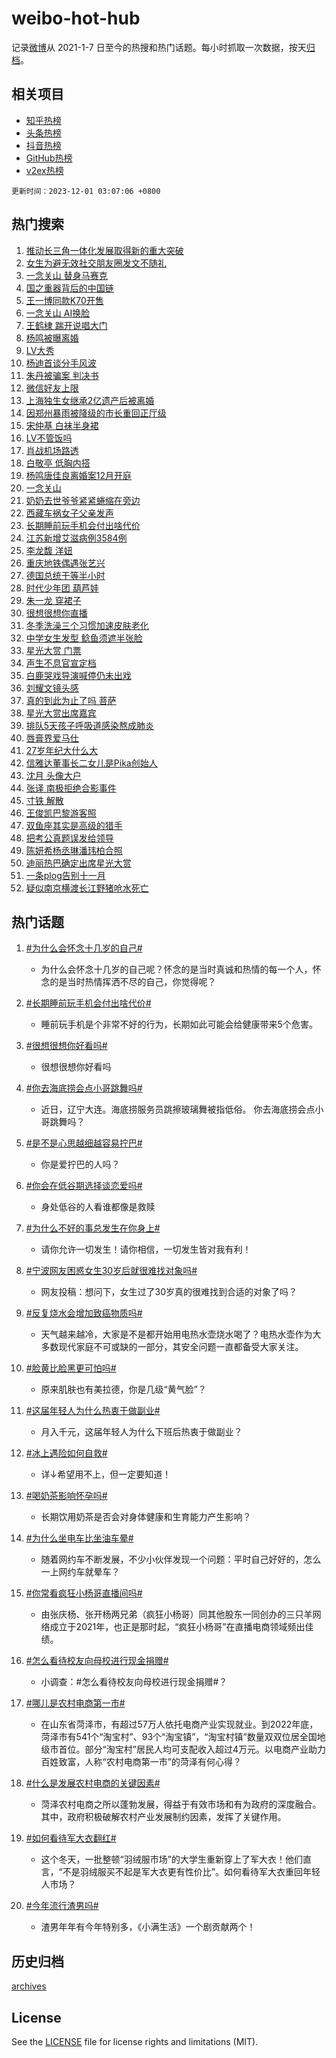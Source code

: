 # weibo-hot-hub

记录[微博](https://www.weibo.com)从 2021-1-7 日至今的热搜和热门话题。每小时抓取一次数据，按天[归档](archives)。

## 相关项目

- [知乎热榜](https://github.com/lonnyzhang423/zhihu-hot-hub)
- [头条热榜](https://github.com/lonnyzhang423/toutiao-hot-hub)
- [抖音热榜](https://github.com/lonnyzhang423/douyin-hot-hub)
- [GitHub热榜](https://github.com/lonnyzhang423/github-hot-hub)
- [v2ex热榜](https://github.com/lonnyzhang423/v2ex-hot-hub)


`更新时间：2023-12-01 03:07:06 +0800`

## 热门搜索

1. [推动长三角一体化发展取得新的重大突破](https://m.weibo.cn/search?containerid=100103type%3D1%26t%3D10%26q%3D%23%E6%8E%A8%E5%8A%A8%E9%95%BF%E4%B8%89%E8%A7%92%E4%B8%80%E4%BD%93%E5%8C%96%E5%8F%91%E5%B1%95%E5%8F%96%E5%BE%97%E6%96%B0%E7%9A%84%E9%87%8D%E5%A4%A7%E7%AA%81%E7%A0%B4%23&stream_entry_id=51&isnewpage=1&extparam=seat%3D1%26stream_entry_id%3D51%26pos%3D0%26cate%3D10103%26dgr%3D0%26c_type%3D51%26filter_type%3Drealtimehot%26q%3D%2523%25E6%258E%25A8%25E5%258A%25A8%25E9%2595%25BF%25E4%25B8%2589%25E8%25A7%2592%25E4%25B8%2580%25E4%25BD%2593%25E5%258C%2596%25E5%258F%2591%25E5%25B1%2595%25E5%258F%2596%25E5%25BE%2597%25E6%2596%25B0%25E7%259A%2584%25E9%2587%258D%25E5%25A4%25A7%25E7%25AA%2581%25E7%25A0%25B4%2523%26display_time%3D1701371224%26pre_seqid%3D170137122478902085015)
1. [女生为避无效社交朋友圈发文不随礼](https://m.weibo.cn/search?containerid=100103type%3D1%26t%3D10%26q%3D%23%E5%A5%B3%E7%94%9F%E4%B8%BA%E9%81%BF%E6%97%A0%E6%95%88%E7%A4%BE%E4%BA%A4%E6%9C%8B%E5%8F%8B%E5%9C%88%E5%8F%91%E6%96%87%E4%B8%8D%E9%9A%8F%E7%A4%BC%23&stream_entry_id=31&isnewpage=1&extparam=seat%3D1%26lcate%3D5001%26band_rank%3D1%26dgr%3D0%26c_type%3D31%26filter_type%3Drealtimehot%26pos%3D0%26cate%3D5001%26flag%3D2%26stream_entry_id%3D31%26q%3D%2523%25E5%25A5%25B3%25E7%2594%259F%25E4%25B8%25BA%25E9%2581%25BF%25E6%2597%25A0%25E6%2595%2588%25E7%25A4%25BE%25E4%25BA%25A4%25E6%259C%258B%25E5%258F%258B%25E5%259C%2588%25E5%258F%2591%25E6%2596%2587%25E4%25B8%258D%25E9%259A%258F%25E7%25A4%25BC%2523%26realpos%3D1%26display_time%3D1701371224%26pre_seqid%3D170137122478902085015)
1. [一念关山 替身马赛克](https://m.weibo.cn/search?containerid=100103type%3D1%26t%3D10%26q%3D%E4%B8%80%E5%BF%B5%E5%85%B3%E5%B1%B1+%E6%9B%BF%E8%BA%AB%E9%A9%AC%E8%B5%9B%E5%85%8B&stream_entry_id=31&isnewpage=1&extparam=seat%3D1%26lcate%3D5001%26band_rank%3D2%26dgr%3D0%26c_type%3D31%26filter_type%3Drealtimehot%26pos%3D1%26cate%3D5001%26flag%3D0%26stream_entry_id%3D31%26q%3D%25E4%25B8%2580%25E5%25BF%25B5%25E5%2585%25B3%25E5%25B1%25B1%2520%25E6%259B%25BF%25E8%25BA%25AB%25E9%25A9%25AC%25E8%25B5%259B%25E5%2585%258B%26realpos%3D2%26display_time%3D1701371224%26pre_seqid%3D170137122478902085015)
1. [国之重器背后的中国链](https://m.weibo.cn/search?containerid=100103type%3D1%26t%3D10%26q%3D%23%E5%9B%BD%E4%B9%8B%E9%87%8D%E5%99%A8%E8%83%8C%E5%90%8E%E7%9A%84%E4%B8%AD%E5%9B%BD%E9%93%BE%23&stream_entry_id=31&isnewpage=1&extparam=seat%3D1%26lcate%3D5001%26band_rank%3D3%26dgr%3D0%26c_type%3D31%26filter_type%3Drealtimehot%26pos%3D2%26cate%3D5001%26flag%3D0%26stream_entry_id%3D31%26q%3D%2523%25E5%259B%25BD%25E4%25B9%258B%25E9%2587%258D%25E5%2599%25A8%25E8%2583%258C%25E5%2590%258E%25E7%259A%2584%25E4%25B8%25AD%25E5%259B%25BD%25E9%2593%25BE%2523%26realpos%3D3%26display_time%3D1701371224%26pre_seqid%3D170137122478902085015)
1. [王一博同款K70开售](https://m.weibo.cn/search?containerid=100103type%3D1%26t%3D10%26q%3D%23%E7%8E%8B%E4%B8%80%E5%8D%9A%E5%90%8C%E6%AC%BEK70%E5%BC%80%E5%94%AE%23&stream_entry_id=31&isnewpage=1&extparam=seat%3D1%26lcate%3D5001%26band_rank%3D4%26topic_ad%3D1%26c_type%3D31%26filter_type%3Drealtimehot%26pos%3D3%26adid%3D212938%26dgr%3D0%26cate%3D5001%26q%3D%2523%25E7%258E%258B%25E4%25B8%2580%25E5%258D%259A%25E5%2590%258C%25E6%25AC%25BEK70%25E5%25BC%2580%25E5%2594%25AE%2523%26stream_entry_id%3D31%26is_ad_pos%3D1%26display_time%3D1701371224%26pre_seqid%3D170137122478902085015)
1. [一念关山 AI换脸](https://m.weibo.cn/search?containerid=100103type%3D1%26t%3D10%26q%3D%E4%B8%80%E5%BF%B5%E5%85%B3%E5%B1%B1+AI%E6%8D%A2%E8%84%B8&stream_entry_id=31&isnewpage=1&extparam=seat%3D1%26lcate%3D5001%26band_rank%3D4%26dgr%3D0%26c_type%3D31%26filter_type%3Drealtimehot%26pos%3D4%26cate%3D5001%26flag%3D2%26stream_entry_id%3D31%26q%3D%25E4%25B8%2580%25E5%25BF%25B5%25E5%2585%25B3%25E5%25B1%25B1%2520AI%25E6%258D%25A2%25E8%2584%25B8%26realpos%3D4%26display_time%3D1701371224%26pre_seqid%3D170137122478902085015)
1. [王鹤棣 踹开说唱大门](https://m.weibo.cn/search?containerid=100103type%3D1%26t%3D10%26q%3D%E7%8E%8B%E9%B9%A4%E6%A3%A3+%E8%B8%B9%E5%BC%80%E8%AF%B4%E5%94%B1%E5%A4%A7%E9%97%A8&stream_entry_id=31&isnewpage=1&extparam=seat%3D1%26lcate%3D5001%26band_rank%3D5%26dgr%3D0%26c_type%3D31%26filter_type%3Drealtimehot%26pos%3D5%26cate%3D5001%26flag%3D16%26stream_entry_id%3D31%26q%3D%25E7%258E%258B%25E9%25B9%25A4%25E6%25A3%25A3%2520%25E8%25B8%25B9%25E5%25BC%2580%25E8%25AF%25B4%25E5%2594%25B1%25E5%25A4%25A7%25E9%2597%25A8%26realpos%3D5%26display_time%3D1701371224%26pre_seqid%3D170137122478902085015)
1. [杨鸣被曝离婚](https://m.weibo.cn/search?containerid=100103type%3D1%26t%3D10%26q%3D%23%E6%9D%A8%E9%B8%A3%E8%A2%AB%E6%9B%9D%E7%A6%BB%E5%A9%9A%23&stream_entry_id=31&isnewpage=1&extparam=seat%3D1%26lcate%3D5001%26band_rank%3D6%26dgr%3D0%26c_type%3D31%26filter_type%3Drealtimehot%26pos%3D6%26cate%3D5001%26flag%3D0%26stream_entry_id%3D31%26q%3D%2523%25E6%259D%25A8%25E9%25B8%25A3%25E8%25A2%25AB%25E6%259B%259D%25E7%25A6%25BB%25E5%25A9%259A%2523%26realpos%3D6%26display_time%3D1701371224%26pre_seqid%3D170137122478902085015)
1. [LV大秀](https://m.weibo.cn/search?containerid=100103type%3D1%26t%3D10%26q%3DLV%E5%A4%A7%E7%A7%80&stream_entry_id=31&isnewpage=1&extparam=seat%3D1%26lcate%3D5001%26band_rank%3D7%26dgr%3D0%26c_type%3D31%26filter_type%3Drealtimehot%26pos%3D7%26cate%3D5001%26flag%3D16%26stream_entry_id%3D31%26q%3DLV%25E5%25A4%25A7%25E7%25A7%2580%26realpos%3D7%26display_time%3D1701371224%26pre_seqid%3D170137122478902085015)
1. [杨迪首谈分手风波](https://m.weibo.cn/search?containerid=100103type%3D1%26t%3D10%26q%3D%23%E6%9D%A8%E8%BF%AA%E9%A6%96%E8%B0%88%E5%88%86%E6%89%8B%E9%A3%8E%E6%B3%A2%23&stream_entry_id=31&isnewpage=1&extparam=seat%3D1%26lcate%3D5001%26band_rank%3D8%26dgr%3D0%26c_type%3D31%26filter_type%3Drealtimehot%26pos%3D8%26cate%3D5001%26flag%3D0%26stream_entry_id%3D31%26q%3D%2523%25E6%259D%25A8%25E8%25BF%25AA%25E9%25A6%2596%25E8%25B0%2588%25E5%2588%2586%25E6%2589%258B%25E9%25A3%258E%25E6%25B3%25A2%2523%26realpos%3D8%26display_time%3D1701371224%26pre_seqid%3D170137122478902085015)
1. [朱丹被骗案 判决书](https://m.weibo.cn/search?containerid=100103type%3D1%26t%3D10%26q%3D%E6%9C%B1%E4%B8%B9%E8%A2%AB%E9%AA%97%E6%A1%88+%E5%88%A4%E5%86%B3%E4%B9%A6&stream_entry_id=31&isnewpage=1&extparam=seat%3D1%26lcate%3D5001%26band_rank%3D9%26dgr%3D0%26c_type%3D31%26filter_type%3Drealtimehot%26pos%3D9%26cate%3D5001%26flag%3D0%26stream_entry_id%3D31%26q%3D%25E6%259C%25B1%25E4%25B8%25B9%25E8%25A2%25AB%25E9%25AA%2597%25E6%25A1%2588%2520%25E5%2588%25A4%25E5%2586%25B3%25E4%25B9%25A6%26realpos%3D9%26display_time%3D1701371224%26pre_seqid%3D170137122478902085015)
1. [微信好友上限](https://m.weibo.cn/search?containerid=100103type%3D1%26t%3D10%26q%3D%E5%BE%AE%E4%BF%A1%E5%A5%BD%E5%8F%8B%E4%B8%8A%E9%99%90&stream_entry_id=31&isnewpage=1&extparam=seat%3D1%26lcate%3D5001%26band_rank%3D10%26dgr%3D0%26c_type%3D31%26filter_type%3Drealtimehot%26pos%3D10%26cate%3D5001%26flag%3D0%26stream_entry_id%3D31%26q%3D%25E5%25BE%25AE%25E4%25BF%25A1%25E5%25A5%25BD%25E5%258F%258B%25E4%25B8%258A%25E9%2599%2590%26realpos%3D10%26display_time%3D1701371224%26pre_seqid%3D170137122478902085015)
1. [上海独生女继承2亿遗产后被离婚](https://m.weibo.cn/search?containerid=100103type%3D1%26t%3D10%26q%3D%23%E4%B8%8A%E6%B5%B7%E7%8B%AC%E7%94%9F%E5%A5%B3%E7%BB%A7%E6%89%BF2%E4%BA%BF%E9%81%97%E4%BA%A7%E5%90%8E%E8%A2%AB%E7%A6%BB%E5%A9%9A%23&stream_entry_id=31&isnewpage=1&extparam=seat%3D1%26lcate%3D5001%26band_rank%3D11%26dgr%3D0%26c_type%3D31%26filter_type%3Drealtimehot%26pos%3D11%26cate%3D5001%26flag%3D2%26stream_entry_id%3D31%26q%3D%2523%25E4%25B8%258A%25E6%25B5%25B7%25E7%258B%25AC%25E7%2594%259F%25E5%25A5%25B3%25E7%25BB%25A7%25E6%2589%25BF2%25E4%25BA%25BF%25E9%2581%2597%25E4%25BA%25A7%25E5%2590%258E%25E8%25A2%25AB%25E7%25A6%25BB%25E5%25A9%259A%2523%26realpos%3D11%26display_time%3D1701371224%26pre_seqid%3D170137122478902085015)
1. [因郑州暴雨被降级的市长重回正厅级](https://m.weibo.cn/search?containerid=100103type%3D1%26t%3D10%26q%3D%23%E5%9B%A0%E9%83%91%E5%B7%9E%E6%9A%B4%E9%9B%A8%E8%A2%AB%E9%99%8D%E7%BA%A7%E7%9A%84%E5%B8%82%E9%95%BF%E9%87%8D%E5%9B%9E%E6%AD%A3%E5%8E%85%E7%BA%A7%23&stream_entry_id=31&isnewpage=1&extparam=seat%3D1%26lcate%3D5001%26band_rank%3D12%26dgr%3D0%26c_type%3D31%26filter_type%3Drealtimehot%26pos%3D12%26cate%3D5001%26flag%3D2%26stream_entry_id%3D31%26q%3D%2523%25E5%259B%25A0%25E9%2583%2591%25E5%25B7%259E%25E6%259A%25B4%25E9%259B%25A8%25E8%25A2%25AB%25E9%2599%258D%25E7%25BA%25A7%25E7%259A%2584%25E5%25B8%2582%25E9%2595%25BF%25E9%2587%258D%25E5%259B%259E%25E6%25AD%25A3%25E5%258E%2585%25E7%25BA%25A7%2523%26realpos%3D12%26display_time%3D1701371224%26pre_seqid%3D170137122478902085015)
1. [宋仲基 白袜半身裙](https://m.weibo.cn/search?containerid=100103type%3D1%26t%3D10%26q%3D%E5%AE%8B%E4%BB%B2%E5%9F%BA+%E7%99%BD%E8%A2%9C%E5%8D%8A%E8%BA%AB%E8%A3%99&stream_entry_id=31&isnewpage=1&extparam=seat%3D1%26lcate%3D5001%26band_rank%3D13%26dgr%3D0%26c_type%3D31%26filter_type%3Drealtimehot%26pos%3D13%26cate%3D5001%26flag%3D2%26stream_entry_id%3D31%26q%3D%25E5%25AE%258B%25E4%25BB%25B2%25E5%259F%25BA%2520%25E7%2599%25BD%25E8%25A2%259C%25E5%258D%258A%25E8%25BA%25AB%25E8%25A3%2599%26realpos%3D13%26display_time%3D1701371224%26pre_seqid%3D170137122478902085015)
1. [LV不管饭吗](https://m.weibo.cn/search?containerid=100103type%3D1%26t%3D10%26q%3D%23LV%E4%B8%8D%E7%AE%A1%E9%A5%AD%E5%90%97%23&stream_entry_id=31&isnewpage=1&extparam=seat%3D1%26lcate%3D5001%26band_rank%3D14%26dgr%3D0%26c_type%3D31%26filter_type%3Drealtimehot%26pos%3D14%26cate%3D5001%26flag%3D2%26stream_entry_id%3D31%26q%3D%2523LV%25E4%25B8%258D%25E7%25AE%25A1%25E9%25A5%25AD%25E5%2590%2597%2523%26realpos%3D14%26display_time%3D1701371224%26pre_seqid%3D170137122478902085015)
1. [肖战机场路透](https://m.weibo.cn/search?containerid=100103type%3D1%26t%3D10%26q%3D%E8%82%96%E6%88%98%E6%9C%BA%E5%9C%BA%E8%B7%AF%E9%80%8F&stream_entry_id=31&isnewpage=1&extparam=seat%3D1%26lcate%3D5001%26band_rank%3D15%26dgr%3D0%26c_type%3D31%26filter_type%3Drealtimehot%26pos%3D15%26cate%3D5001%26flag%3D0%26stream_entry_id%3D31%26q%3D%25E8%2582%2596%25E6%2588%2598%25E6%259C%25BA%25E5%259C%25BA%25E8%25B7%25AF%25E9%2580%258F%26realpos%3D15%26display_time%3D1701371224%26pre_seqid%3D170137122478902085015)
1. [白敬亭 低胸内搭](https://m.weibo.cn/search?containerid=100103type%3D1%26t%3D10%26q%3D%E7%99%BD%E6%95%AC%E4%BA%AD+%E4%BD%8E%E8%83%B8%E5%86%85%E6%90%AD&stream_entry_id=31&isnewpage=1&extparam=seat%3D1%26lcate%3D5001%26band_rank%3D16%26dgr%3D0%26c_type%3D31%26filter_type%3Drealtimehot%26pos%3D16%26cate%3D5001%26flag%3D0%26stream_entry_id%3D31%26q%3D%25E7%2599%25BD%25E6%2595%25AC%25E4%25BA%25AD%2520%25E4%25BD%258E%25E8%2583%25B8%25E5%2586%2585%25E6%2590%25AD%26realpos%3D16%26display_time%3D1701371224%26pre_seqid%3D170137122478902085015)
1. [杨鸣唐佳良离婚案12月开庭](https://m.weibo.cn/search?containerid=100103type%3D1%26t%3D10%26q%3D%23%E6%9D%A8%E9%B8%A3%E5%94%90%E4%BD%B3%E8%89%AF%E7%A6%BB%E5%A9%9A%E6%A1%8812%E6%9C%88%E5%BC%80%E5%BA%AD%23&stream_entry_id=31&isnewpage=1&extparam=seat%3D1%26lcate%3D5001%26band_rank%3D17%26dgr%3D0%26c_type%3D31%26filter_type%3Drealtimehot%26pos%3D17%26cate%3D5001%26flag%3D0%26stream_entry_id%3D31%26q%3D%2523%25E6%259D%25A8%25E9%25B8%25A3%25E5%2594%2590%25E4%25BD%25B3%25E8%2589%25AF%25E7%25A6%25BB%25E5%25A9%259A%25E6%25A1%258812%25E6%259C%2588%25E5%25BC%2580%25E5%25BA%25AD%2523%26realpos%3D17%26display_time%3D1701371224%26pre_seqid%3D170137122478902085015)
1. [一念关山](https://m.weibo.cn/search?containerid=100103type%3D1%26t%3D10%26q%3D%E4%B8%80%E5%BF%B5%E5%85%B3%E5%B1%B1&stream_entry_id=31&isnewpage=1&extparam=seat%3D1%26lcate%3D5001%26band_rank%3D18%26dgr%3D0%26c_type%3D31%26filter_type%3Drealtimehot%26pos%3D18%26cate%3D5001%26flag%3D0%26stream_entry_id%3D31%26q%3D%25E4%25B8%2580%25E5%25BF%25B5%25E5%2585%25B3%25E5%25B1%25B1%26realpos%3D18%26display_time%3D1701371224%26pre_seqid%3D170137122478902085015)
1. [奶奶去世爷爷紧紧蜷缩在旁边](https://m.weibo.cn/search?containerid=100103type%3D1%26t%3D10%26q%3D%23%E5%A5%B6%E5%A5%B6%E5%8E%BB%E4%B8%96%E7%88%B7%E7%88%B7%E7%B4%A7%E7%B4%A7%E8%9C%B7%E7%BC%A9%E5%9C%A8%E6%97%81%E8%BE%B9%23&stream_entry_id=31&isnewpage=1&extparam=seat%3D1%26lcate%3D5001%26band_rank%3D19%26dgr%3D0%26c_type%3D31%26filter_type%3Drealtimehot%26pos%3D19%26cate%3D5001%26flag%3D32768%26stream_entry_id%3D31%26q%3D%2523%25E5%25A5%25B6%25E5%25A5%25B6%25E5%258E%25BB%25E4%25B8%2596%25E7%2588%25B7%25E7%2588%25B7%25E7%25B4%25A7%25E7%25B4%25A7%25E8%259C%25B7%25E7%25BC%25A9%25E5%259C%25A8%25E6%2597%2581%25E8%25BE%25B9%2523%26realpos%3D19%26display_time%3D1701371224%26pre_seqid%3D170137122478902085015)
1. [西藏车祸女子父亲发声](https://m.weibo.cn/search?containerid=100103type%3D1%26t%3D10%26q%3D%23%E8%A5%BF%E8%97%8F%E8%BD%A6%E7%A5%B8%E5%A5%B3%E5%AD%90%E7%88%B6%E4%BA%B2%E5%8F%91%E5%A3%B0%23&stream_entry_id=31&isnewpage=1&extparam=seat%3D1%26lcate%3D5001%26band_rank%3D20%26dgr%3D0%26c_type%3D31%26filter_type%3Drealtimehot%26pos%3D20%26cate%3D5001%26flag%3D0%26stream_entry_id%3D31%26q%3D%2523%25E8%25A5%25BF%25E8%2597%258F%25E8%25BD%25A6%25E7%25A5%25B8%25E5%25A5%25B3%25E5%25AD%2590%25E7%2588%25B6%25E4%25BA%25B2%25E5%258F%2591%25E5%25A3%25B0%2523%26realpos%3D20%26display_time%3D1701371224%26pre_seqid%3D170137122478902085015)
1. [长期睡前玩手机会付出啥代价](https://m.weibo.cn/search?containerid=100103type%3D1%26t%3D10%26q%3D%23%E9%95%BF%E6%9C%9F%E7%9D%A1%E5%89%8D%E7%8E%A9%E6%89%8B%E6%9C%BA%E4%BC%9A%E4%BB%98%E5%87%BA%E5%95%A5%E4%BB%A3%E4%BB%B7%23&stream_entry_id=31&isnewpage=1&extparam=seat%3D1%26lcate%3D5001%26band_rank%3D21%26dgr%3D0%26c_type%3D31%26filter_type%3Drealtimehot%26pos%3D21%26cate%3D5001%26flag%3D0%26stream_entry_id%3D31%26q%3D%2523%25E9%2595%25BF%25E6%259C%259F%25E7%259D%25A1%25E5%2589%258D%25E7%258E%25A9%25E6%2589%258B%25E6%259C%25BA%25E4%25BC%259A%25E4%25BB%2598%25E5%2587%25BA%25E5%2595%25A5%25E4%25BB%25A3%25E4%25BB%25B7%2523%26realpos%3D21%26display_time%3D1701371224%26pre_seqid%3D170137122478902085015)
1. [江苏新增艾滋病例3584例](https://m.weibo.cn/search?containerid=100103type%3D1%26t%3D10%26q%3D%23%E6%B1%9F%E8%8B%8F%E6%96%B0%E5%A2%9E%E8%89%BE%E6%BB%8B%E7%97%85%E4%BE%8B3584%E4%BE%8B%23&stream_entry_id=31&isnewpage=1&extparam=seat%3D1%26lcate%3D5001%26band_rank%3D22%26dgr%3D0%26c_type%3D31%26filter_type%3Drealtimehot%26pos%3D22%26cate%3D5001%26flag%3D2%26stream_entry_id%3D31%26q%3D%2523%25E6%25B1%259F%25E8%258B%258F%25E6%2596%25B0%25E5%25A2%259E%25E8%2589%25BE%25E6%25BB%258B%25E7%2597%2585%25E4%25BE%258B3584%25E4%25BE%258B%2523%26realpos%3D22%26display_time%3D1701371224%26pre_seqid%3D170137122478902085015)
1. [李龙馥 洋妞](https://m.weibo.cn/search?containerid=100103type%3D1%26t%3D10%26q%3D%E6%9D%8E%E9%BE%99%E9%A6%A5+%E6%B4%8B%E5%A6%9E&stream_entry_id=31&isnewpage=1&extparam=seat%3D1%26lcate%3D5001%26band_rank%3D23%26dgr%3D0%26c_type%3D31%26filter_type%3Drealtimehot%26pos%3D23%26cate%3D5001%26flag%3D0%26stream_entry_id%3D31%26q%3D%25E6%259D%258E%25E9%25BE%2599%25E9%25A6%25A5%2520%25E6%25B4%258B%25E5%25A6%259E%26realpos%3D23%26display_time%3D1701371224%26pre_seqid%3D170137122478902085015)
1. [重庆地铁偶遇张艺兴](https://m.weibo.cn/search?containerid=100103type%3D1%26t%3D10%26q%3D%23%E9%87%8D%E5%BA%86%E5%9C%B0%E9%93%81%E5%81%B6%E9%81%87%E5%BC%A0%E8%89%BA%E5%85%B4%23&stream_entry_id=31&isnewpage=1&extparam=seat%3D1%26lcate%3D5001%26band_rank%3D24%26dgr%3D0%26c_type%3D31%26filter_type%3Drealtimehot%26pos%3D24%26cate%3D5001%26flag%3D0%26stream_entry_id%3D31%26q%3D%2523%25E9%2587%258D%25E5%25BA%2586%25E5%259C%25B0%25E9%2593%2581%25E5%2581%25B6%25E9%2581%2587%25E5%25BC%25A0%25E8%2589%25BA%25E5%2585%25B4%2523%26realpos%3D24%26display_time%3D1701371224%26pre_seqid%3D170137122478902085015)
1. [德国总统干等半小时](https://m.weibo.cn/search?containerid=100103type%3D1%26t%3D10%26q%3D%23%E5%BE%B7%E5%9B%BD%E6%80%BB%E7%BB%9F%E5%B9%B2%E7%AD%89%E5%8D%8A%E5%B0%8F%E6%97%B6%23&stream_entry_id=31&isnewpage=1&extparam=seat%3D1%26lcate%3D5001%26band_rank%3D25%26dgr%3D0%26c_type%3D31%26filter_type%3Drealtimehot%26pos%3D25%26cate%3D5001%26flag%3D0%26stream_entry_id%3D31%26q%3D%2523%25E5%25BE%25B7%25E5%259B%25BD%25E6%2580%25BB%25E7%25BB%259F%25E5%25B9%25B2%25E7%25AD%2589%25E5%258D%258A%25E5%25B0%258F%25E6%2597%25B6%2523%26realpos%3D25%26display_time%3D1701371224%26pre_seqid%3D170137122478902085015)
1. [时代少年团 葫芦娃](https://m.weibo.cn/search?containerid=100103type%3D1%26t%3D10%26q%3D%E6%97%B6%E4%BB%A3%E5%B0%91%E5%B9%B4%E5%9B%A2+%E8%91%AB%E8%8A%A6%E5%A8%83&stream_entry_id=31&isnewpage=1&extparam=seat%3D1%26lcate%3D5001%26band_rank%3D26%26dgr%3D0%26c_type%3D31%26filter_type%3Drealtimehot%26pos%3D26%26cate%3D5001%26flag%3D0%26stream_entry_id%3D31%26q%3D%25E6%2597%25B6%25E4%25BB%25A3%25E5%25B0%2591%25E5%25B9%25B4%25E5%259B%25A2%2520%25E8%2591%25AB%25E8%258A%25A6%25E5%25A8%2583%26realpos%3D26%26display_time%3D1701371224%26pre_seqid%3D170137122478902085015)
1. [朱一龙 穿裙子](https://m.weibo.cn/search?containerid=100103type%3D1%26t%3D10%26q%3D%E6%9C%B1%E4%B8%80%E9%BE%99+%E7%A9%BF%E8%A3%99%E5%AD%90&stream_entry_id=31&isnewpage=1&extparam=seat%3D1%26lcate%3D5001%26band_rank%3D27%26dgr%3D0%26c_type%3D31%26filter_type%3Drealtimehot%26pos%3D27%26cate%3D5001%26flag%3D0%26stream_entry_id%3D31%26q%3D%25E6%259C%25B1%25E4%25B8%2580%25E9%25BE%2599%2520%25E7%25A9%25BF%25E8%25A3%2599%25E5%25AD%2590%26realpos%3D27%26display_time%3D1701371224%26pre_seqid%3D170137122478902085015)
1. [很想很想你直播](https://m.weibo.cn/search?containerid=100103type%3D1%26t%3D10%26q%3D%E5%BE%88%E6%83%B3%E5%BE%88%E6%83%B3%E4%BD%A0%E7%9B%B4%E6%92%AD&stream_entry_id=31&isnewpage=1&extparam=seat%3D1%26lcate%3D5001%26band_rank%3D28%26dgr%3D0%26c_type%3D31%26filter_type%3Drealtimehot%26pos%3D28%26cate%3D5001%26flag%3D0%26stream_entry_id%3D31%26q%3D%25E5%25BE%2588%25E6%2583%25B3%25E5%25BE%2588%25E6%2583%25B3%25E4%25BD%25A0%25E7%259B%25B4%25E6%2592%25AD%26realpos%3D28%26display_time%3D1701371224%26pre_seqid%3D170137122478902085015)
1. [冬季洗澡三个习惯加速皮肤老化](https://m.weibo.cn/search?containerid=100103type%3D1%26t%3D10%26q%3D%23%E5%86%AC%E5%AD%A3%E6%B4%97%E6%BE%A1%E4%B8%89%E4%B8%AA%E4%B9%A0%E6%83%AF%E5%8A%A0%E9%80%9F%E7%9A%AE%E8%82%A4%E8%80%81%E5%8C%96%23&stream_entry_id=31&isnewpage=1&extparam=seat%3D1%26lcate%3D5001%26band_rank%3D29%26dgr%3D0%26c_type%3D31%26filter_type%3Drealtimehot%26pos%3D29%26cate%3D5001%26flag%3D0%26stream_entry_id%3D31%26q%3D%2523%25E5%2586%25AC%25E5%25AD%25A3%25E6%25B4%2597%25E6%25BE%25A1%25E4%25B8%2589%25E4%25B8%25AA%25E4%25B9%25A0%25E6%2583%25AF%25E5%258A%25A0%25E9%2580%259F%25E7%259A%25AE%25E8%2582%25A4%25E8%2580%2581%25E5%258C%2596%2523%26realpos%3D29%26display_time%3D1701371224%26pre_seqid%3D170137122478902085015)
1. [中学女生发型 鲶鱼须遮半张脸](https://m.weibo.cn/search?containerid=100103type%3D1%26t%3D10%26q%3D%E4%B8%AD%E5%AD%A6%E5%A5%B3%E7%94%9F%E5%8F%91%E5%9E%8B+%E9%B2%B6%E9%B1%BC%E9%A1%BB%E9%81%AE%E5%8D%8A%E5%BC%A0%E8%84%B8&stream_entry_id=31&isnewpage=1&extparam=seat%3D1%26lcate%3D5001%26band_rank%3D30%26dgr%3D0%26c_type%3D31%26filter_type%3Drealtimehot%26pos%3D30%26cate%3D5001%26flag%3D0%26stream_entry_id%3D31%26q%3D%25E4%25B8%25AD%25E5%25AD%25A6%25E5%25A5%25B3%25E7%2594%259F%25E5%258F%2591%25E5%259E%258B%2520%25E9%25B2%25B6%25E9%25B1%25BC%25E9%25A1%25BB%25E9%2581%25AE%25E5%258D%258A%25E5%25BC%25A0%25E8%2584%25B8%26realpos%3D30%26display_time%3D1701371224%26pre_seqid%3D170137122478902085015)
1. [星光大赏 门票](https://m.weibo.cn/search?containerid=100103type%3D1%26t%3D10%26q%3D%E6%98%9F%E5%85%89%E5%A4%A7%E8%B5%8F+%E9%97%A8%E7%A5%A8&stream_entry_id=31&isnewpage=1&extparam=seat%3D1%26lcate%3D5001%26band_rank%3D31%26dgr%3D0%26c_type%3D31%26filter_type%3Drealtimehot%26pos%3D31%26cate%3D5001%26flag%3D0%26stream_entry_id%3D31%26q%3D%25E6%2598%259F%25E5%2585%2589%25E5%25A4%25A7%25E8%25B5%258F%2520%25E9%2597%25A8%25E7%25A5%25A8%26realpos%3D31%26display_time%3D1701371224%26pre_seqid%3D170137122478902085015)
1. [声生不息官宣定档](https://m.weibo.cn/search?containerid=100103type%3D1%26t%3D10%26q%3D%23%E5%A3%B0%E7%94%9F%E4%B8%8D%E6%81%AF%E5%AE%98%E5%AE%A3%E5%AE%9A%E6%A1%A3%23&stream_entry_id=31&isnewpage=1&extparam=seat%3D1%26lcate%3D5001%26band_rank%3D32%26dgr%3D0%26c_type%3D31%26filter_type%3Drealtimehot%26pos%3D32%26cate%3D5001%26flag%3D0%26stream_entry_id%3D31%26q%3D%2523%25E5%25A3%25B0%25E7%2594%259F%25E4%25B8%258D%25E6%2581%25AF%25E5%25AE%2598%25E5%25AE%25A3%25E5%25AE%259A%25E6%25A1%25A3%2523%26realpos%3D32%26display_time%3D1701371224%26pre_seqid%3D170137122478902085015)
1. [白鹿哭戏导演喊停仍未出戏](https://m.weibo.cn/search?containerid=100103type%3D1%26t%3D10%26q%3D%23%E7%99%BD%E9%B9%BF%E5%93%AD%E6%88%8F%E5%AF%BC%E6%BC%94%E5%96%8A%E5%81%9C%E4%BB%8D%E6%9C%AA%E5%87%BA%E6%88%8F%23&stream_entry_id=31&isnewpage=1&extparam=seat%3D1%26lcate%3D5001%26band_rank%3D33%26dgr%3D0%26c_type%3D31%26filter_type%3Drealtimehot%26pos%3D33%26cate%3D5001%26flag%3D0%26stream_entry_id%3D31%26q%3D%2523%25E7%2599%25BD%25E9%25B9%25BF%25E5%2593%25AD%25E6%2588%258F%25E5%25AF%25BC%25E6%25BC%2594%25E5%2596%258A%25E5%2581%259C%25E4%25BB%258D%25E6%259C%25AA%25E5%2587%25BA%25E6%2588%258F%2523%26realpos%3D33%26display_time%3D1701371224%26pre_seqid%3D170137122478902085015)
1. [刘耀文镜头感](https://m.weibo.cn/search?containerid=100103type%3D1%26t%3D10%26q%3D%E5%88%98%E8%80%80%E6%96%87%E9%95%9C%E5%A4%B4%E6%84%9F&stream_entry_id=31&isnewpage=1&extparam=seat%3D1%26lcate%3D5001%26band_rank%3D34%26dgr%3D0%26c_type%3D31%26filter_type%3Drealtimehot%26pos%3D34%26cate%3D5001%26flag%3D0%26stream_entry_id%3D31%26q%3D%25E5%2588%2598%25E8%2580%2580%25E6%2596%2587%25E9%2595%259C%25E5%25A4%25B4%25E6%2584%259F%26realpos%3D34%26display_time%3D1701371224%26pre_seqid%3D170137122478902085015)
1. [真的到此为止了吗 菩萨](https://m.weibo.cn/search?containerid=100103type%3D1%26t%3D10%26q%3D%E7%9C%9F%E7%9A%84%E5%88%B0%E6%AD%A4%E4%B8%BA%E6%AD%A2%E4%BA%86%E5%90%97+%E8%8F%A9%E8%90%A8&stream_entry_id=31&isnewpage=1&extparam=seat%3D1%26lcate%3D5001%26band_rank%3D35%26dgr%3D0%26c_type%3D31%26filter_type%3Drealtimehot%26pos%3D35%26cate%3D5001%26flag%3D0%26stream_entry_id%3D31%26q%3D%25E7%259C%259F%25E7%259A%2584%25E5%2588%25B0%25E6%25AD%25A4%25E4%25B8%25BA%25E6%25AD%25A2%25E4%25BA%2586%25E5%2590%2597%2520%25E8%258F%25A9%25E8%2590%25A8%26realpos%3D35%26display_time%3D1701371224%26pre_seqid%3D170137122478902085015)
1. [星光大赏出席嘉宾](https://m.weibo.cn/search?containerid=100103type%3D1%26t%3D10%26q%3D%23%E6%98%9F%E5%85%89%E5%A4%A7%E8%B5%8F%E5%87%BA%E5%B8%AD%E5%98%89%E5%AE%BE%23&stream_entry_id=31&isnewpage=1&extparam=seat%3D1%26lcate%3D5001%26band_rank%3D36%26dgr%3D0%26c_type%3D31%26filter_type%3Drealtimehot%26pos%3D36%26cate%3D5001%26flag%3D1%26stream_entry_id%3D31%26q%3D%2523%25E6%2598%259F%25E5%2585%2589%25E5%25A4%25A7%25E8%25B5%258F%25E5%2587%25BA%25E5%25B8%25AD%25E5%2598%2589%25E5%25AE%25BE%2523%26realpos%3D36%26display_time%3D1701371224%26pre_seqid%3D170137122478902085015)
1. [排队5天孩子呼吸道感染熬成肺炎](https://m.weibo.cn/search?containerid=100103type%3D1%26t%3D10%26q%3D%23%E6%8E%92%E9%98%9F5%E5%A4%A9%E5%AD%A9%E5%AD%90%E5%91%BC%E5%90%B8%E9%81%93%E6%84%9F%E6%9F%93%E7%86%AC%E6%88%90%E8%82%BA%E7%82%8E%23&stream_entry_id=31&isnewpage=1&extparam=seat%3D1%26lcate%3D5001%26band_rank%3D37%26dgr%3D0%26c_type%3D31%26filter_type%3Drealtimehot%26pos%3D37%26cate%3D5001%26flag%3D0%26stream_entry_id%3D31%26q%3D%2523%25E6%258E%2592%25E9%2598%259F5%25E5%25A4%25A9%25E5%25AD%25A9%25E5%25AD%2590%25E5%2591%25BC%25E5%2590%25B8%25E9%2581%2593%25E6%2584%259F%25E6%259F%2593%25E7%2586%25AC%25E6%2588%2590%25E8%2582%25BA%25E7%2582%258E%2523%26realpos%3D37%26display_time%3D1701371224%26pre_seqid%3D170137122478902085015)
1. [唇膏界爱马仕](https://m.weibo.cn/search?containerid=100103type%3D1%26t%3D10%26q%3D%E5%94%87%E8%86%8F%E7%95%8C%E7%88%B1%E9%A9%AC%E4%BB%95&stream_entry_id=31&isnewpage=1&extparam=seat%3D1%26lcate%3D5001%26band_rank%3D38%26dgr%3D0%26c_type%3D31%26filter_type%3Drealtimehot%26pos%3D38%26cate%3D5001%26flag%3D0%26stream_entry_id%3D31%26q%3D%25E5%2594%2587%25E8%2586%258F%25E7%2595%258C%25E7%2588%25B1%25E9%25A9%25AC%25E4%25BB%2595%26realpos%3D38%26display_time%3D1701371224%26pre_seqid%3D170137122478902085015)
1. [27岁年纪大什么大](https://m.weibo.cn/search?containerid=100103type%3D1%26t%3D10%26q%3D27%E5%B2%81%E5%B9%B4%E7%BA%AA%E5%A4%A7%E4%BB%80%E4%B9%88%E5%A4%A7&stream_entry_id=31&isnewpage=1&extparam=seat%3D1%26lcate%3D5001%26band_rank%3D39%26dgr%3D0%26c_type%3D31%26filter_type%3Drealtimehot%26pos%3D39%26cate%3D5001%26flag%3D0%26stream_entry_id%3D31%26q%3D27%25E5%25B2%2581%25E5%25B9%25B4%25E7%25BA%25AA%25E5%25A4%25A7%25E4%25BB%2580%25E4%25B9%2588%25E5%25A4%25A7%26realpos%3D39%26display_time%3D1701371224%26pre_seqid%3D170137122478902085015)
1. [信雅达董事长二女儿是Pika创始人](https://m.weibo.cn/search?containerid=100103type%3D1%26t%3D10%26q%3D%23%E4%BF%A1%E9%9B%85%E8%BE%BE%E8%91%A3%E4%BA%8B%E9%95%BF%E4%BA%8C%E5%A5%B3%E5%84%BF%E6%98%AFPika%E5%88%9B%E5%A7%8B%E4%BA%BA%23&stream_entry_id=31&isnewpage=1&extparam=seat%3D1%26lcate%3D5001%26band_rank%3D40%26dgr%3D0%26c_type%3D31%26filter_type%3Drealtimehot%26pos%3D40%26cate%3D5001%26flag%3D0%26stream_entry_id%3D31%26q%3D%2523%25E4%25BF%25A1%25E9%259B%2585%25E8%25BE%25BE%25E8%2591%25A3%25E4%25BA%258B%25E9%2595%25BF%25E4%25BA%258C%25E5%25A5%25B3%25E5%2584%25BF%25E6%2598%25AFPika%25E5%2588%259B%25E5%25A7%258B%25E4%25BA%25BA%2523%26realpos%3D40%26display_time%3D1701371224%26pre_seqid%3D170137122478902085015)
1. [沈月 头像大户](https://m.weibo.cn/search?containerid=100103type%3D1%26t%3D10%26q%3D%E6%B2%88%E6%9C%88+%E5%A4%B4%E5%83%8F%E5%A4%A7%E6%88%B7&stream_entry_id=31&isnewpage=1&extparam=seat%3D1%26lcate%3D5001%26band_rank%3D41%26dgr%3D0%26c_type%3D31%26filter_type%3Drealtimehot%26pos%3D41%26cate%3D5001%26flag%3D0%26stream_entry_id%3D31%26q%3D%25E6%25B2%2588%25E6%259C%2588%2520%25E5%25A4%25B4%25E5%2583%258F%25E5%25A4%25A7%25E6%2588%25B7%26realpos%3D41%26display_time%3D1701371224%26pre_seqid%3D170137122478902085015)
1. [张译 南极拒绝合影事件](https://m.weibo.cn/search?containerid=100103type%3D1%26t%3D10%26q%3D%E5%BC%A0%E8%AF%91+%E5%8D%97%E6%9E%81%E6%8B%92%E7%BB%9D%E5%90%88%E5%BD%B1%E4%BA%8B%E4%BB%B6&stream_entry_id=31&isnewpage=1&extparam=seat%3D1%26lcate%3D5001%26band_rank%3D42%26dgr%3D0%26c_type%3D31%26filter_type%3Drealtimehot%26pos%3D42%26cate%3D5001%26flag%3D0%26stream_entry_id%3D31%26q%3D%25E5%25BC%25A0%25E8%25AF%2591%2520%25E5%258D%2597%25E6%259E%2581%25E6%258B%2592%25E7%25BB%259D%25E5%2590%2588%25E5%25BD%25B1%25E4%25BA%258B%25E4%25BB%25B6%26realpos%3D42%26display_time%3D1701371224%26pre_seqid%3D170137122478902085015)
1. [寸铁 解散](https://m.weibo.cn/search?containerid=100103type%3D1%26t%3D10%26q%3D%E5%AF%B8%E9%93%81+%E8%A7%A3%E6%95%A3&stream_entry_id=31&isnewpage=1&extparam=seat%3D1%26lcate%3D5001%26band_rank%3D43%26dgr%3D0%26c_type%3D31%26filter_type%3Drealtimehot%26pos%3D43%26cate%3D5001%26flag%3D0%26stream_entry_id%3D31%26q%3D%25E5%25AF%25B8%25E9%2593%2581%2520%25E8%25A7%25A3%25E6%2595%25A3%26realpos%3D43%26display_time%3D1701371224%26pre_seqid%3D170137122478902085015)
1. [王俊凯巴黎游客照](https://m.weibo.cn/search?containerid=100103type%3D1%26t%3D10%26q%3D%23%E7%8E%8B%E4%BF%8A%E5%87%AF%E5%B7%B4%E9%BB%8E%E6%B8%B8%E5%AE%A2%E7%85%A7%23&stream_entry_id=31&isnewpage=1&extparam=seat%3D1%26lcate%3D5001%26band_rank%3D44%26dgr%3D0%26c_type%3D31%26filter_type%3Drealtimehot%26pos%3D44%26cate%3D5001%26flag%3D0%26stream_entry_id%3D31%26q%3D%2523%25E7%258E%258B%25E4%25BF%258A%25E5%2587%25AF%25E5%25B7%25B4%25E9%25BB%258E%25E6%25B8%25B8%25E5%25AE%25A2%25E7%2585%25A7%2523%26realpos%3D44%26display_time%3D1701371224%26pre_seqid%3D170137122478902085015)
1. [双鱼座其实是高级的猎手](https://m.weibo.cn/search?containerid=100103type%3D1%26t%3D10%26q%3D%E5%8F%8C%E9%B1%BC%E5%BA%A7%E5%85%B6%E5%AE%9E%E6%98%AF%E9%AB%98%E7%BA%A7%E7%9A%84%E7%8C%8E%E6%89%8B&stream_entry_id=31&isnewpage=1&extparam=seat%3D1%26lcate%3D5001%26band_rank%3D45%26dgr%3D0%26c_type%3D31%26filter_type%3Drealtimehot%26pos%3D45%26cate%3D5001%26flag%3D0%26stream_entry_id%3D31%26q%3D%25E5%258F%258C%25E9%25B1%25BC%25E5%25BA%25A7%25E5%2585%25B6%25E5%25AE%259E%25E6%2598%25AF%25E9%25AB%2598%25E7%25BA%25A7%25E7%259A%2584%25E7%258C%258E%25E6%2589%258B%26realpos%3D45%26display_time%3D1701371224%26pre_seqid%3D170137122478902085015)
1. [把考公真题误发给领导](https://m.weibo.cn/search?containerid=100103type%3D1%26t%3D10%26q%3D%23%E6%8A%8A%E8%80%83%E5%85%AC%E7%9C%9F%E9%A2%98%E8%AF%AF%E5%8F%91%E7%BB%99%E9%A2%86%E5%AF%BC%23&stream_entry_id=31&isnewpage=1&extparam=seat%3D1%26lcate%3D5001%26band_rank%3D46%26dgr%3D0%26c_type%3D31%26filter_type%3Drealtimehot%26pos%3D46%26cate%3D5001%26flag%3D0%26stream_entry_id%3D31%26q%3D%2523%25E6%258A%258A%25E8%2580%2583%25E5%2585%25AC%25E7%259C%259F%25E9%25A2%2598%25E8%25AF%25AF%25E5%258F%2591%25E7%25BB%2599%25E9%25A2%2586%25E5%25AF%25BC%2523%26realpos%3D46%26display_time%3D1701371224%26pre_seqid%3D170137122478902085015)
1. [陈妍希杨丞琳潘玮柏合照](https://m.weibo.cn/search?containerid=100103type%3D1%26t%3D10%26q%3D%23%E9%99%88%E5%A6%8D%E5%B8%8C%E6%9D%A8%E4%B8%9E%E7%90%B3%E6%BD%98%E7%8E%AE%E6%9F%8F%E5%90%88%E7%85%A7%23&stream_entry_id=31&isnewpage=1&extparam=seat%3D1%26lcate%3D5001%26band_rank%3D47%26dgr%3D0%26c_type%3D31%26filter_type%3Drealtimehot%26pos%3D47%26cate%3D5001%26flag%3D0%26stream_entry_id%3D31%26q%3D%2523%25E9%2599%2588%25E5%25A6%258D%25E5%25B8%258C%25E6%259D%25A8%25E4%25B8%259E%25E7%2590%25B3%25E6%25BD%2598%25E7%258E%25AE%25E6%259F%258F%25E5%2590%2588%25E7%2585%25A7%2523%26realpos%3D47%26display_time%3D1701371224%26pre_seqid%3D170137122478902085015)
1. [迪丽热巴确定出席星光大赏](https://m.weibo.cn/search?containerid=100103type%3D1%26t%3D10%26q%3D%23%E8%BF%AA%E4%B8%BD%E7%83%AD%E5%B7%B4%E7%A1%AE%E5%AE%9A%E5%87%BA%E5%B8%AD%E6%98%9F%E5%85%89%E5%A4%A7%E8%B5%8F%23&stream_entry_id=31&isnewpage=1&extparam=seat%3D1%26lcate%3D5001%26band_rank%3D48%26dgr%3D0%26c_type%3D31%26filter_type%3Drealtimehot%26pos%3D48%26cate%3D5001%26flag%3D0%26stream_entry_id%3D31%26q%3D%2523%25E8%25BF%25AA%25E4%25B8%25BD%25E7%2583%25AD%25E5%25B7%25B4%25E7%25A1%25AE%25E5%25AE%259A%25E5%2587%25BA%25E5%25B8%25AD%25E6%2598%259F%25E5%2585%2589%25E5%25A4%25A7%25E8%25B5%258F%2523%26realpos%3D48%26display_time%3D1701371224%26pre_seqid%3D170137122478902085015)
1. [一条plog告别十一月](https://m.weibo.cn/search?containerid=100103type%3D1%26t%3D10%26q%3D%23%E4%B8%80%E6%9D%A1plog%E5%91%8A%E5%88%AB%E5%8D%81%E4%B8%80%E6%9C%88%23&stream_entry_id=31&isnewpage=1&extparam=seat%3D1%26lcate%3D5001%26band_rank%3D49%26dgr%3D0%26c_type%3D31%26filter_type%3Drealtimehot%26pos%3D49%26cate%3D5001%26flag%3D0%26stream_entry_id%3D31%26q%3D%2523%25E4%25B8%2580%25E6%259D%25A1plog%25E5%2591%258A%25E5%2588%25AB%25E5%258D%2581%25E4%25B8%2580%25E6%259C%2588%2523%26realpos%3D49%26display_time%3D1701371224%26pre_seqid%3D170137122478902085015)
1. [疑似南京横渡长江野猪呛水死亡](https://m.weibo.cn/search?containerid=100103type%3D1%26t%3D10%26q%3D%23%E7%96%91%E4%BC%BC%E5%8D%97%E4%BA%AC%E6%A8%AA%E6%B8%A1%E9%95%BF%E6%B1%9F%E9%87%8E%E7%8C%AA%E5%91%9B%E6%B0%B4%E6%AD%BB%E4%BA%A1%23&stream_entry_id=31&isnewpage=1&extparam=seat%3D1%26lcate%3D5001%26band_rank%3D50%26dgr%3D0%26c_type%3D31%26filter_type%3Drealtimehot%26pos%3D50%26cate%3D5001%26flag%3D0%26stream_entry_id%3D31%26q%3D%2523%25E7%2596%2591%25E4%25BC%25BC%25E5%258D%2597%25E4%25BA%25AC%25E6%25A8%25AA%25E6%25B8%25A1%25E9%2595%25BF%25E6%25B1%259F%25E9%2587%258E%25E7%258C%25AA%25E5%2591%259B%25E6%25B0%25B4%25E6%25AD%25BB%25E4%25BA%25A1%2523%26realpos%3D50%26display_time%3D1701371224%26pre_seqid%3D170137122478902085015)

## 热门话题

1. [#为什么会怀念十几岁的自己#](https://m.weibo.cn/search?containerid=231522type%3D1%26t%3D10%26q%3D%23%E4%B8%BA%E4%BB%80%E4%B9%88%E4%BC%9A%E6%80%80%E5%BF%B5%E5%8D%81%E5%87%A0%E5%B2%81%E7%9A%84%E8%87%AA%E5%B7%B1%23&stream_entry_id=128&isnewpage=1&extparam=seat%3D1%26dgr%3D0%26pos%3D1-0-0%26lcate%3D5004%26unitid%3D1701331654962%26cate%3D5004%26c_type%3D128%26display_time%3D1701371226%26pre_seqid%3D170137122610407131183)
    - 为什么会怀念十几岁的自己呢？怀念的是当时真诚和热情的每一个人，怀念的是当时热情挥洒不尽的自己，你觉得呢？

1. [#长期睡前玩手机会付出啥代价#](https://m.weibo.cn/search?containerid=231522type%3D1%26t%3D10%26q%3D%23%E9%95%BF%E6%9C%9F%E7%9D%A1%E5%89%8D%E7%8E%A9%E6%89%8B%E6%9C%BA%E4%BC%9A%E4%BB%98%E5%87%BA%E5%95%A5%E4%BB%A3%E4%BB%B7%23&stream_entry_id=128&isnewpage=1&extparam=seat%3D1%26dgr%3D0%26pos%3D1-0-1%26lcate%3D5004%26unitid%3D1701353909594%26cate%3D5004%26c_type%3D128%26display_time%3D1701371226%26pre_seqid%3D170137122610407131183)
    - 睡前玩手机是个非常不好的行为，长期如此可能会给健康带来5个危害。

1. [#很想很想你好看吗#](https://m.weibo.cn/search?containerid=231522type%3D1%26t%3D10%26q%3D%23%E5%BE%88%E6%83%B3%E5%BE%88%E6%83%B3%E4%BD%A0%E5%A5%BD%E7%9C%8B%E5%90%97%23&stream_entry_id=128&isnewpage=1&extparam=seat%3D1%26dgr%3D0%26pos%3D1-0-2%26lcate%3D5004%26unitid%3D1701342805120%26cate%3D5004%26c_type%3D128%26display_time%3D1701371226%26pre_seqid%3D170137122610407131183)
    - 很想很想你好看吗

1. [#你去海底捞会点小哥跳舞吗#](https://m.weibo.cn/search?containerid=231522type%3D1%26t%3D10%26q%3D%23%E4%BD%A0%E5%8E%BB%E6%B5%B7%E5%BA%95%E6%8D%9E%E4%BC%9A%E7%82%B9%E5%B0%8F%E5%93%A5%E8%B7%B3%E8%88%9E%E5%90%97%23&stream_entry_id=128&isnewpage=1&extparam=seat%3D1%26dgr%3D0%26pos%3D1-0-3%26lcate%3D5004%26unitid%3D1701223366964%26cate%3D5004%26c_type%3D128%26display_time%3D1701371226%26pre_seqid%3D170137122610407131183)
    - 近日，辽宁大连。海底捞服务员跳擦玻璃舞被指低俗。 你去海底捞会点小哥跳舞吗？ ​

1. [#是不是心思越细越容易拧巴#](https://m.weibo.cn/search?containerid=231522type%3D1%26t%3D10%26q%3D%23%E6%98%AF%E4%B8%8D%E6%98%AF%E5%BF%83%E6%80%9D%E8%B6%8A%E7%BB%86%E8%B6%8A%E5%AE%B9%E6%98%93%E6%8B%A7%E5%B7%B4%23&stream_entry_id=128&isnewpage=1&extparam=seat%3D1%26dgr%3D0%26pos%3D1-0-4%26lcate%3D5004%26unitid%3D1701243776881%26cate%3D5004%26c_type%3D128%26display_time%3D1701371226%26pre_seqid%3D170137122610407131183)
    - 你是爱拧巴的人吗？

1. [#你会在低谷期选择谈恋爱吗#](https://m.weibo.cn/search?containerid=231522type%3D1%26t%3D10%26q%3D%23%E4%BD%A0%E4%BC%9A%E5%9C%A8%E4%BD%8E%E8%B0%B7%E6%9C%9F%E9%80%89%E6%8B%A9%E8%B0%88%E6%81%8B%E7%88%B1%E5%90%97%23&stream_entry_id=128&isnewpage=1&extparam=seat%3D1%26dgr%3D0%26pos%3D1-0-5%26lcate%3D5004%26unitid%3D1701343064951%26cate%3D5004%26c_type%3D128%26display_time%3D1701371226%26pre_seqid%3D170137122610407131183)
    - 身处低谷的人看谁都像是救赎

1. [#为什么不好的事总发生在你身上#](https://m.weibo.cn/search?containerid=231522type%3D1%26t%3D10%26q%3D%23%E4%B8%BA%E4%BB%80%E4%B9%88%E4%B8%8D%E5%A5%BD%E7%9A%84%E4%BA%8B%E6%80%BB%E5%8F%91%E7%94%9F%E5%9C%A8%E4%BD%A0%E8%BA%AB%E4%B8%8A%23&stream_entry_id=128&isnewpage=1&extparam=seat%3D1%26dgr%3D0%26pos%3D1-0-6%26lcate%3D5004%26unitid%3D1701345173118%26cate%3D5004%26c_type%3D128%26display_time%3D1701371226%26pre_seqid%3D170137122610407131183)
    - 请你允许一切发生！请你相信，一切发生皆对我有利！

1. [#宁波网友困惑女生30岁后就很难找对象吗#](https://m.weibo.cn/search?containerid=231522type%3D1%26t%3D10%26q%3D%23%E5%AE%81%E6%B3%A2%E7%BD%91%E5%8F%8B%E5%9B%B0%E6%83%91%E5%A5%B3%E7%94%9F30%E5%B2%81%E5%90%8E%E5%B0%B1%E5%BE%88%E9%9A%BE%E6%89%BE%E5%AF%B9%E8%B1%A1%E5%90%97%23&stream_entry_id=128&isnewpage=1&extparam=seat%3D1%26dgr%3D0%26pos%3D1-0-7%26lcate%3D5004%26unitid%3D1701359595598%26cate%3D5004%26c_type%3D128%26display_time%3D1701371226%26pre_seqid%3D170137122610407131183)
    - 网友投稿：想问下，女生过了30岁真的很难找到合适的对象了吗？

1. [#反复烧水会增加致癌物质吗#](https://m.weibo.cn/search?containerid=231522type%3D1%26t%3D10%26q%3D%23%E5%8F%8D%E5%A4%8D%E7%83%A7%E6%B0%B4%E4%BC%9A%E5%A2%9E%E5%8A%A0%E8%87%B4%E7%99%8C%E7%89%A9%E8%B4%A8%E5%90%97%23&stream_entry_id=128&isnewpage=1&extparam=seat%3D1%26dgr%3D0%26pos%3D1-0-8%26lcate%3D5004%26unitid%3D1701265415960%26cate%3D5004%26c_type%3D128%26display_time%3D1701371226%26pre_seqid%3D170137122610407131183)
    - 天气越来越冷，大家是不是都开始用电热水壶烧水喝了？电热水壶作为大多数现代家庭不可或缺的一部分，其安全问题一直都备受大家关注。

1. [#脸黄比脸黑更可怕吗#](https://m.weibo.cn/search?containerid=231522type%3D1%26t%3D10%26q%3D%23%E8%84%B8%E9%BB%84%E6%AF%94%E8%84%B8%E9%BB%91%E6%9B%B4%E5%8F%AF%E6%80%95%E5%90%97%23&stream_entry_id=128&isnewpage=1&extparam=seat%3D1%26dgr%3D0%26pos%3D1-0-9%26lcate%3D5004%26unitid%3D1701306792348%26cate%3D5004%26c_type%3D128%26display_time%3D1701371226%26pre_seqid%3D170137122610407131183)
    - 原来肌肤也有美拉德，你是几级“黄气脸”？

1. [#这届年轻人为什么热衷于做副业#](https://m.weibo.cn/search?containerid=231522type%3D1%26t%3D10%26q%3D%23%E8%BF%99%E5%B1%8A%E5%B9%B4%E8%BD%BB%E4%BA%BA%E4%B8%BA%E4%BB%80%E4%B9%88%E7%83%AD%E8%A1%B7%E4%BA%8E%E5%81%9A%E5%89%AF%E4%B8%9A%23&stream_entry_id=128&isnewpage=1&extparam=seat%3D1%26dgr%3D0%26pos%3D1-0-10%26lcate%3D5004%26unitid%3D1701261252587%26cate%3D5004%26c_type%3D128%26display_time%3D1701371226%26pre_seqid%3D170137122610407131183)
    - 月入千元，这届年轻人为什么下班后热衷于做副业？

1. [#冰上遇险如何自救#](https://m.weibo.cn/search?containerid=231522type%3D1%26t%3D10%26q%3D%23%E5%86%B0%E4%B8%8A%E9%81%87%E9%99%A9%E5%A6%82%E4%BD%95%E8%87%AA%E6%95%91%23&stream_entry_id=128&isnewpage=1&extparam=seat%3D1%26dgr%3D0%26pos%3D1-0-11%26lcate%3D5004%26unitid%3D1701241363454%26cate%3D5004%26c_type%3D128%26display_time%3D1701371226%26pre_seqid%3D170137122610407131183)
    - 详↓希望用不上，但一定要知道！

1. [#喝奶茶影响怀孕吗#](https://m.weibo.cn/search?containerid=231522type%3D1%26t%3D10%26q%3D%23%E5%96%9D%E5%A5%B6%E8%8C%B6%E5%BD%B1%E5%93%8D%E6%80%80%E5%AD%95%E5%90%97%23&stream_entry_id=128&isnewpage=1&extparam=seat%3D1%26dgr%3D0%26pos%3D1-0-12%26lcate%3D5004%26unitid%3D1701251899901%26cate%3D5004%26c_type%3D128%26display_time%3D1701371226%26pre_seqid%3D170137122610407131183)
    - 长期饮用奶茶是否会对身体健康和生育能力产生影响？

1. [#为什么坐电车比坐油车晕#](https://m.weibo.cn/search?containerid=231522type%3D1%26t%3D10%26q%3D%23%E4%B8%BA%E4%BB%80%E4%B9%88%E5%9D%90%E7%94%B5%E8%BD%A6%E6%AF%94%E5%9D%90%E6%B2%B9%E8%BD%A6%E6%99%95%23&stream_entry_id=128&isnewpage=1&extparam=seat%3D1%26dgr%3D0%26pos%3D1-0-13%26lcate%3D5004%26unitid%3D1701256973354%26cate%3D5004%26c_type%3D128%26display_time%3D1701371226%26pre_seqid%3D170137122610407131183)
    - 随着网约车不断发展，不少小伙伴发现一个问题：平时自己好好的，怎么一上网约车就晕车？

1. [#你常看疯狂小杨哥直播间吗#](https://m.weibo.cn/search?containerid=231522type%3D1%26t%3D10%26q%3D%23%E4%BD%A0%E5%B8%B8%E7%9C%8B%E7%96%AF%E7%8B%82%E5%B0%8F%E6%9D%A8%E5%93%A5%E7%9B%B4%E6%92%AD%E9%97%B4%E5%90%97%23&stream_entry_id=128&isnewpage=1&extparam=seat%3D1%26dgr%3D0%26pos%3D1-0-14%26lcate%3D5004%26unitid%3D1701298358781%26cate%3D5004%26c_type%3D128%26display_time%3D1701371226%26pre_seqid%3D170137122610407131183)
    - 由张庆杨、张开杨两兄弟（疯狂小杨哥）同其他股东一同创办的三只羊网络成立于2021年，也正是那时起，“疯狂小杨哥”在直播电商领域频出佳绩。

1. [#怎么看待校友向母校进行现金捐赠#](https://m.weibo.cn/search?containerid=231522type%3D1%26t%3D10%26q%3D%23%E6%80%8E%E4%B9%88%E7%9C%8B%E5%BE%85%E6%A0%A1%E5%8F%8B%E5%90%91%E6%AF%8D%E6%A0%A1%E8%BF%9B%E8%A1%8C%E7%8E%B0%E9%87%91%E6%8D%90%E8%B5%A0%23&stream_entry_id=128&isnewpage=1&extparam=seat%3D1%26dgr%3D0%26pos%3D1-0-15%26lcate%3D5004%26unitid%3D1701238963204%26cate%3D5004%26c_type%3D128%26display_time%3D1701371226%26pre_seqid%3D170137122610407131183)
    - 小调查：#怎么看待校友向母校进行现金捐赠#？

1. [#哪儿是农村电商第一市#](https://m.weibo.cn/search?containerid=231522type%3D1%26t%3D10%26q%3D%23%E5%93%AA%E5%84%BF%E6%98%AF%E5%86%9C%E6%9D%91%E7%94%B5%E5%95%86%E7%AC%AC%E4%B8%80%E5%B8%82%23&stream_entry_id=128&isnewpage=1&extparam=seat%3D1%26dgr%3D0%26pos%3D1-0-16%26lcate%3D5004%26unitid%3D1701311878193%26cate%3D5004%26c_type%3D128%26display_time%3D1701371226%26pre_seqid%3D170137122610407131183)
    - 在山东省菏泽市，有超过57万人依托电商产业实现就业。到2022年底，菏泽市有541个“淘宝村”、93个“淘宝镇”，“淘宝村镇”数量双双位居全国地级市首位。部分“淘宝村”居民人均可支配收入超过4万元。以电商产业助力百姓致富，人称“农村电商第一市”的菏泽有何心得？

1. [#什么是发展农村电商的关键因素#](https://m.weibo.cn/search?containerid=231522type%3D1%26t%3D10%26q%3D%23%E4%BB%80%E4%B9%88%E6%98%AF%E5%8F%91%E5%B1%95%E5%86%9C%E6%9D%91%E7%94%B5%E5%95%86%E7%9A%84%E5%85%B3%E9%94%AE%E5%9B%A0%E7%B4%A0%23&stream_entry_id=128&isnewpage=1&extparam=seat%3D1%26dgr%3D0%26pos%3D1-0-17%26lcate%3D5004%26unitid%3D1701311283162%26cate%3D5004%26c_type%3D128%26display_time%3D1701371226%26pre_seqid%3D170137122610407131183)
    - 菏泽农村电商之所以蓬勃发展，得益于有效市场和有为政府的深度融合。其中，政府积极破解农村产业发展制约因素，发挥了关键作用。

1. [#如何看待军大衣翻红#](https://m.weibo.cn/search?containerid=231522type%3D1%26t%3D10%26q%3D%23%E5%A6%82%E4%BD%95%E7%9C%8B%E5%BE%85%E5%86%9B%E5%A4%A7%E8%A1%A3%E7%BF%BB%E7%BA%A2%23&stream_entry_id=128&isnewpage=1&extparam=seat%3D1%26dgr%3D0%26pos%3D1-0-18%26lcate%3D5004%26unitid%3D1701309502656%26cate%3D5004%26c_type%3D128%26display_time%3D1701371226%26pre_seqid%3D170137122610407131183)
    - 这个冬天，一批整顿“羽绒服市场”的大学生重新穿上了军大衣！他们直言，“不是羽绒服买不起是军大衣更有性价比”。如何看待军大衣重回年轻人市场？

1. [#今年流行渣男吗#](https://m.weibo.cn/search?containerid=231522type%3D1%26t%3D10%26q%3D%23%E4%BB%8A%E5%B9%B4%E6%B5%81%E8%A1%8C%E6%B8%A3%E7%94%B7%E5%90%97%23&stream_entry_id=128&isnewpage=1&extparam=seat%3D1%26dgr%3D0%26pos%3D1-0-19%26lcate%3D5004%26unitid%3D1701304959662%26cate%3D5004%26c_type%3D128%26display_time%3D1701371226%26pre_seqid%3D170137122610407131183)
    - 渣男年年有今年特别多，《小满生活》一个剧贡献两个！


## 历史归档

[archives](archives)

## License

See the [LICENSE](LICENSE) file for license rights and limitations (MIT).
